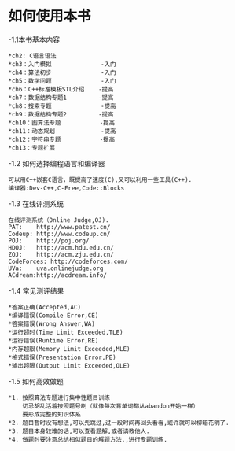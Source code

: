 # 如何使用本书

-1.1本书基本内容

    *ch2: C语言语法
    *ch3：入门模拟              -入门
    *ch4：算法初步              -入门
    *ch5：数学问题              -入门
    *ch6：C++标准模板STL介绍    -提高
    *ch7：数据结构专题1         -提高
    *ch8：搜索专题              -提高
    *ch9：数据结构专题2         -提高
    *ch10：图算法专题           -提高
    *ch11：动态规划             -提高
    *ch12：字符串专题           -提高
    *ch13：专题扩展

-1.2 如何选择编程语言和编译器

    可以用C++嵌套C语言，既提高了速度(C),又可以利用一些工具(C++).
    编译器:Dev-C++,C-Free,Code::Blocks

-1.3 在线评测系统

    在线评测系统（Online Judge,OJ).
    PAT:    http://www.patest.cn/
    Codeup: http://www.codeup.cn/
    POJ:    http://poj.org/
    HDOJ:   http://acm.hdu.edu.cn/
    ZOJ:    http://acm.zju.edu.cn/
    CodeForces: http://codeforces.com/
    UVa:    uva.onlinejudge.org
    ACdream:http://acdream.info/

-1.4 常见测评结果

    *答案正确(Accepted,AC)
    *编译错误(Compile Error,CE)
    *答案错误(Wrong Answer,WA)
    *运行超时(Time Limit Exceeded,TLE)
    *运行错误(Runtime Error,RE)
    *内存超限(Memory Limit Exceeded,MLE)
    *格式错误(Presentation Error,PE)
    *输出超限(Output Limit Exceeded,OLE)

-1.5 如何高效做题

    *1. 按照算法专题进行集中性题目训练
        切忌胡乱活着按照题号刷（就像每次背单词都从abandon开始一样）
        要形成完整的知识体系
    *2. 题目暂时没有想法,可以先跳过,过一段时间再回头看看,或许就可以柳暗花明了.
    *3. 题目本身较难的话,可以查看题解,或者请教他人.
    *4. 做题时要注意总结相似题目的解题方法.,进行专题训练.
    






























